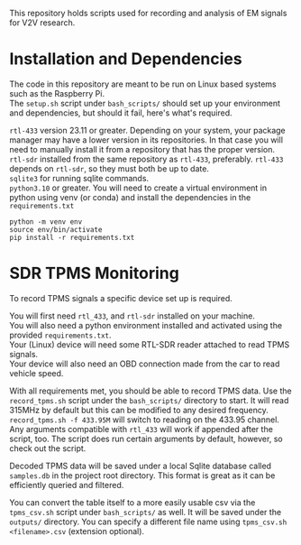 This repository holds scripts used for recording and analysis of EM signals for V2V research.

# Installation and Dependencies

The code in this repository are meant to be run on Linux based systems such as the Raspberry Pi.\
The `setup.sh` script under `bash_scripts/` should set up your environment and dependencies, but should it fail, here's what's required.

`rtl-433` version 23.11 or greater. Depending on your system, your package manager may have a lower version in its repositories. In that case you will need to manually install it from a repository that has the proper version.\
`rtl-sdr` installed from the same repository as `rtl-433`, preferably. `rtl-433` depends on `rtl-sdr`, so they must both be up to date.\
`sqlite3` for running sqlite commands.\
`python3.10` or greater. You will need to create a virtual environment in python using venv (or conda) and install the dependencies in the `requirements.txt`

```
python -m venv env
source env/bin/activate
pip install -r requirements.txt
```

# SDR TPMS Monitoring

To record TPMS signals a specific device set up is required.

You will first need `rtl_433`, and `rtl-sdr` installed on your machine.\
You will also need a python environment installed and activated using the provided `requirements.txt`.\
Your (Linux) device will need some RTL-SDR reader attached to read TPMS signals.\
Your device will also need an OBD connection made from the car to read vehicle speed.

With all requirements met, you should be able to record TPMS data. Use the `record_tpms.sh` script under the `bash_scripts/` directory to start. It will read 315MHz by default but this can be modified to any desired frequency. `record_tpms.sh -f 433.95M` will switch to reading on the 433.95 channel. Any arguments compatible with `rtl_433` will work if appended after the script, too. The script does run certain arguments by default, however, so check out the script.

Decoded TPMS data will be saved under a local Sqlite database called `samples.db` in the project root directory. This format is great as it can be efficiently queried and filtered.

You can convert the table itself to a more easily usable csv via the `tpms_csv.sh` script under `bash_scripts/` as well. It will be saved under the `outputs/` directory. You can specify a different file name using `tpms_csv.sh <filename>.csv` (extension optional).
